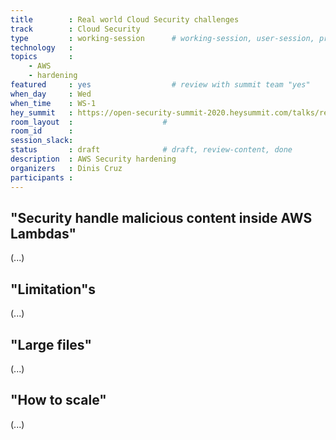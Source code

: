 ```yaml
---
title        : Real world Cloud Security challenges 
track        : Cloud Security
type         : working-session      # working-session, user-session, product-session
technology   :
topics       :
    - AWS
    - hardening
featured     : yes                  # review with summit team "yes"
when_day     : Wed
when_time    : WS-1
hey_summit   : https://open-security-summit-2020.heysummit.com/talks/real-world-cloud-security-challenges-11pm-bst/
room_layout  :                    #
room_id      :
session_slack: 
status       : draft              # draft, review-content, done
description  : AWS Security hardening
organizers   : Dinis Cruz
participants :
---
```



## "Security handle malicious content inside AWS Lambdas"

(...)

## "Limitation"s

(...)

## "Large files"

(...)

## "How to scale"

(...)


